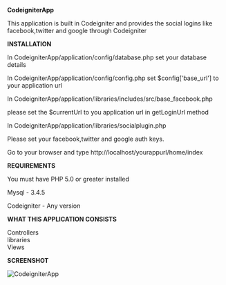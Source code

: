 <b>CodeigniterApp</b>

This application is built in Codeigniter and provides the social logins like facebook,twitter and google through Codeigniter



<b>INSTALLATION</b>

In CodeigniterApp/application/config/database.php set your database details

In CodeigniterApp/application/config/config.php set $config['base_url'] to your application url

In CodeigniterApp/application/libraries/includes/src/base_facebook.php  

please set the $currentUrl to you application url in getLoginUrl method

In CodeigniterApp/application/libraries/socialplugin.php

Please set your facebook,twitter and google auth keys.

Go to your browser and type http://localhost/yourappurl/home/index


<b>REQUIREMENTS</b>

You must have PHP 5.0 or greater installed

Mysql - 3.4.5
 
Codeigniter - Any version



<b>WHAT THIS APPLICATION CONSISTS </b>

Controllers<br/>
libraries<br />
Views<br/>


<b>SCREENSHOT</b>

<img style="max-width:100%;" src="https://github.com/kanchana-nyros/Social-connect-through-Codeigniter/blob/master/screenshots/CodeigniterApp.png" alt="CodeigniterApp" title="CodeigniterApp">

